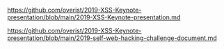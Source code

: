 https://github.com/overist/2019-XSS-Keynote-presentation/blob/main/2019-XSS-Keynote-presentation.md


https://github.com/overist/2019-XSS-Keynote-presentation/blob/main/2019-self-web-hacking-challenge-document.md
